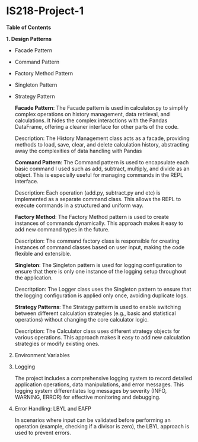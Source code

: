 # IS218-Project-1

**Table of Contents**

**1. Design Patterns**

- Facade Pattern
- Command Pattern
- Factory Method Pattern
- Singleton Pattern
- Strategy Pattern
   
   **Facade Pattern**: The Facade pattern is used in calculator.py to simplify complex operations on history management, data retrieval, and calculations. It hides the complex interactions with the Pandas DataFrame, offering a cleaner interface for other parts of the code.
  
  Description: The History Management class acts as a facade, providing methods to load, save, clear, and delete calculation history, abstracting away the complexities of data handling with Pandas
   
   **Command Pattern**: The Command pattern is used to encapsulate each basic command I used such as add, subtract, multiply, and divide as an object. This is especially useful for managing commands in the REPL interface.
  
  Description: Each operation (add.py, subtract.py and etc) is implemented as a separate command class. This allows the REPL to execute commands in a structured and 
 uniform way.
   
   **Factory Method**: The Factory Method pattern is used to create instances of commands dynamically. This approach makes it easy to add new command types in the future.

   Description: The command factory class is responsible for creating instances of command classes based on user input, making the code flexible and extensible.
   
   **Singleton**: The Singleton pattern is used for logging configuration to ensure that there is only one instance of the logging setup throughout the application.

   Descritption: The Logger class uses the Singleton pattern to ensure that the logging configuration is applied only once, avoiding duplicate logs.
   
   **Strategy Patterns**: The Strategy pattern is used to enable switching between different calculation strategies (e.g., basic and statistical operations) without changing the core calculator logic.

    Description: The Calculator class uses different strategy objects for various operations. This approach makes it easy to add new calculation strategies or modify existing ones.
   
2. Environment Variables
   
3. Logging
   
   The project includes a comprehensive logging system to record detailed application operations, data manipulations, and error messages. This logging system differentiates log messages by severity (INFO, WARNING, ERROR) for effective monitoring and debugging.
   
   
4. Error Handling: LBYL and EAFP
   
   In scenarios where input can be validated before performing an operation (example, checking if a divisor is zero), the LBYL approach is used to prevent errors.

